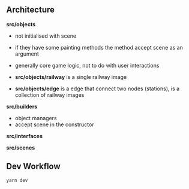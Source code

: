 ## Architecture

**src/objects**
- not initialised with scene
- if they have some painting methods the method accept scene as an argument
- generally core game logic, not to do with user interactions

- **src/objects/railway** is a single railway image
- **src/objects/edge** is a edge that connect two nodes (stations), is a collection of railway images

**src/builders**
- object managers
- accept scene in the constructor

**src/interfaces**

**src/scenes**



## Dev Workflow

```
yarn dev
```
